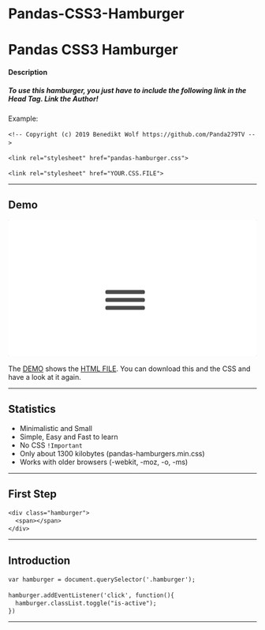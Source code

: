 # Pandas-CSS3-Hamburger

# Pandas CSS3 Hamburger
#### Description 


##### To use this hamburger, you just have to include the following link in the Head Tag. Link the Author!

Example:

`<!-- Copyright (c) 2019 Benedikt Wolf https://github.com/Panda279TV -->`

`<link rel="stylesheet" href="pandas-hamburger.css">`

`<link rel="stylesheet" href="YOUR.CSS.FILE">`

---

## Demo

![](pandas-hamburger-demo.gif)

The [DEMO](https://github.com/Panda279TV/Pandas-CSS3-Hamburger/blob/master/pandas-hamburger-demo.gif) shows the [HTML FILE](https://github.com/Panda279TV/Pandas-CSS3-Hamburger/blob/master/pandas-hamburger-test.html). You can download this and the CSS and have a look at it again.

---

## Statistics
- Minimalistic and Small
- Simple, Easy and Fast to learn
- No CSS `!Important`
- Only about 1300 kilobytes (pandas-hamburgers.min.css)
- Works with older browsers (-webkit, -moz, -o, -ms)

---

## First Step


    <div class="hamburger">
      <span></span>
    </div>

---

## Introduction



    var hamburger = document.querySelector('.hamburger');

    hamburger.addEventListener('click', function(){
      hamburger.classList.toggle("is-active");
    })

---

